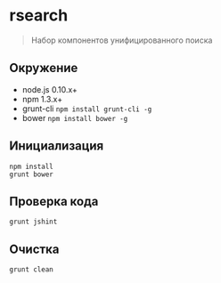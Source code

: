 # rsearch

> Набор компонентов унифицированного поиска

## Окружение

* node.js 0.10.x+
* npm 1.3.x+
* grunt-cli `npm install grunt-cli -g`
* bower `npm install bower -g`

## Инициализация

    npm install
    grunt bower

## Проверка кода

    grunt jshint
    
## Очистка

    grunt clean

